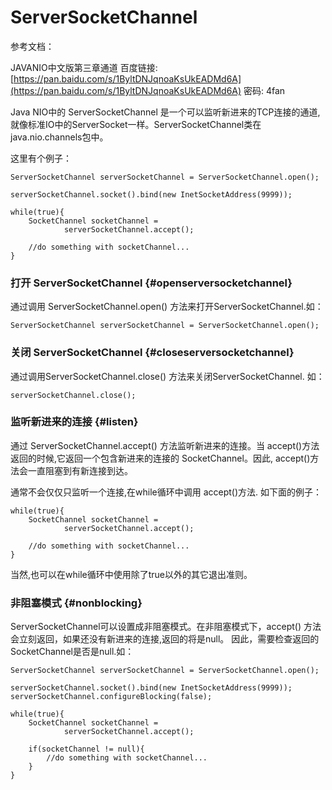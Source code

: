 # ServerSocketChannel

参考文档：

JAVANIO中文版第三章通道  百度链接: [https://pan.baidu.com/s/1ByltDNJqnoaKsUkEADMd6A](https://pan.baidu.com/s/1ByltDNJqnoaKsUkEADMd6A) 密码: 4fan

Java NIO中的 ServerSocketChannel 是一个可以监听新进来的TCP连接的通道, 就像标准IO中的ServerSocket一样。ServerSocketChannel类在 java.nio.channels包中。

这里有个例子：

```
ServerSocketChannel serverSocketChannel = ServerSocketChannel.open();

serverSocketChannel.socket().bind(new InetSocketAddress(9999));

while(true){
    SocketChannel socketChannel =
            serverSocketChannel.accept();

    //do something with socketChannel...
}
```

### 打开 ServerSocketChannel {#openserversocketchannel}

通过调用 ServerSocketChannel.open\(\) 方法来打开ServerSocketChannel.如：

```
ServerSocketChannel serverSocketChannel = ServerSocketChannel.open();
```

### 关闭 ServerSocketChannel {#closeserversocketchannel}

通过调用ServerSocketChannel.close\(\) 方法来关闭ServerSocketChannel. 如：

```
serverSocketChannel.close();
```

### 监听新进来的连接 {#listen}

通过 ServerSocketChannel.accept\(\) 方法监听新进来的连接。当 accept\(\)方法返回的时候,它返回一个包含新进来的连接的 SocketChannel。因此, accept\(\)方法会一直阻塞到有新连接到达。

通常不会仅仅只监听一个连接,在while循环中调用 accept\(\)方法. 如下面的例子：

```
while(true){
    SocketChannel socketChannel =
            serverSocketChannel.accept();

    //do something with socketChannel...
}
```

当然,也可以在while循环中使用除了true以外的其它退出准则。

### 非阻塞模式 {#nonblocking}

ServerSocketChannel可以设置成非阻塞模式。在非阻塞模式下，accept\(\) 方法会立刻返回，如果还没有新进来的连接,返回的将是null。 因此，需要检查返回的SocketChannel是否是null.如：

```
ServerSocketChannel serverSocketChannel = ServerSocketChannel.open();

serverSocketChannel.socket().bind(new InetSocketAddress(9999));
serverSocketChannel.configureBlocking(false);

while(true){
    SocketChannel socketChannel =
            serverSocketChannel.accept();

    if(socketChannel != null){
        //do something with socketChannel...
    }
}
```



